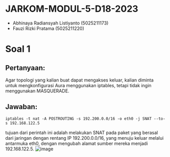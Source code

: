 # JARKOM-MODUL-5-D18-2023
- Abhinaya Radiansyah Listiyanto (5025211173) 
- Fauzi Rizki Pratama (5025211220)

# Soal 1
## Pertanyaan:
Agar topologi yang kalian buat dapat mengakses keluar, kalian diminta untuk mengkonfigurasi Aura menggunakan iptables, tetapi tidak ingin menggunakan MASQUERADE.

## Jawaban:
```
iptables -t nat -A POSTROUTING -s 192.200.0.0/16 -o eth0 -j SNAT --to-s 192.168.122.5
```
tujuan dari perintah ini adalah melakukan SNAT pada paket yang berasal dari jaringan dengan rentang IP 192.200.0.0/16, yang menuju keluar melalui antarmuka eth0, dengan mengubah alamat sumber mereka menjadi 192.168.122.5.
![image](https://github.com/Abhinaya173/JARKOM-MODUL-5-D18-2023/assets/114990549/3ebbd009-d9a5-4de2-a4a0-59feb9274883)
